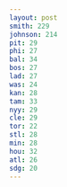 ```yaml
---
layout: post
smith: 229
johnson: 214
pit: 29
phi: 27
bal: 34
bos: 27
lad: 27
was: 24
kan: 28
tam: 33
nyy: 29
cle: 29
tor: 22
stl: 28
min: 28
hou: 32
atl: 26
sdg: 20
---
```

